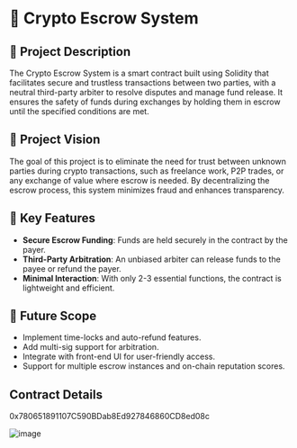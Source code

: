 # 🔐 Crypto Escrow System

## 📝 Project Description
The Crypto Escrow System is a smart contract built using Solidity that facilitates secure and trustless transactions between two parties, with a neutral third-party arbiter to resolve disputes and manage fund release. It ensures the safety of funds during exchanges by holding them in escrow until the specified conditions are met.

## 🎯 Project Vision
The goal of this project is to eliminate the need for trust between unknown parties during crypto transactions, such as freelance work, P2P trades, or any exchange of value where escrow is needed. By decentralizing the escrow process, this system minimizes fraud and enhances transparency.

## 🚀 Key Features
- **Secure Escrow Funding**: Funds are held securely in the contract by the payer.
- **Third-Party Arbitration**: An unbiased arbiter can release funds to the payee or refund the payer.
- **Minimal Interaction**: With only 2-3 essential functions, the contract is lightweight and efficient.

## 🔭 Future Scope
- Implement time-locks and auto-refund features.
- Add multi-sig support for arbitration.
- Integrate with front-end UI for user-friendly access.
- Support for multiple escrow instances and on-chain reputation scores.

## Contract Details
0x780651891107C590BDab8Ed927846860CD8ed08c

![image](https://github.com/user-attachments/assets/bf646584-91f1-4460-b88b-f648a7c8f8bb)
